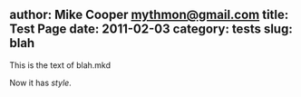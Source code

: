 author: Mike Cooper <mythmon@gmail.com>
title: Test Page
date: 2011-02-03
category: tests
slug: blah
---
This is the text of blah.mkd

Now it has *style*.
